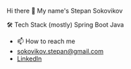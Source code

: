 Hi there 👋 My name's Stepan Sokovikov

🛠  Tech Stack (mostly)
Spring Boot Java

- 📫 How to reach me 
- sokovikov.stepan@gmail.com
- [LinkedIn](https://www.linkedin.com/in/stepan-sokovikov/)

<!---
Stepan-eagle/Stepan-eagle is a ✨ special ✨ repository because its `README.md` (this file) appears on your GitHub profile.
You can click the Preview link to take a look at your changes.
--->
